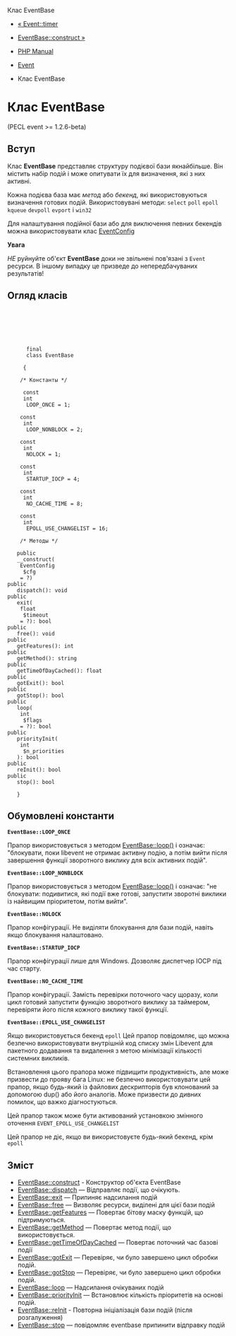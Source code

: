 Клас EventBase

-   [« Event::timer](event.timer.html)
    
-   [EventBase::construct »](eventbase.construct.html)
    
-   [PHP Manual](index.html)
    
-   [Event](book.event.html)
    
-   Клас EventBase
    

# Клас EventBase

(PECL event >= 1.2.6-beta)

## Вступ

Клас **EventBase** представляє структуру подієвої бази якнайбільше. Він містить набір подій і може опитувати їх для визначення, які з них активні.

Кожна подієва база має *метод* або *бекенд*, які використовуються визначення готових подій. Використовувані методи: `select` `poll` `epoll` `kqueue` `devpoll` `evport` і `win32`

Для налаштування подійної бази або для виключення певних бекендів можна використовувати клас [EventConfig](class.eventconfig.html)

**Увага**

*НЕ* руйнуйте об'єкт **EventBase** доки не звільнені пов'язані з `Event` ресурси. В іншому випадку це призведе до непередбачуваних результатів!

## Огляд класів

```classsynopsis

     
    
    
    
     
      final
      class EventBase
     
     {
    
    /* Константы */
    
     const
     int
      LOOP_ONCE = 1;

    const
     int
      LOOP_NONBLOCK = 2;

    const
     int
      NOLOCK = 1;

    const
     int
      STARTUP_IOCP = 4;

    const
     int
      NO_CACHE_TIME = 8;

    const
     int
      EPOLL_USE_CHANGELIST = 16;

    /* Методы */
    
   public
   __construct(
    EventConfig
     $cfg
    = ?)
public
   dispatch(): void
public
   exit(
    float
     $timeout
    = ?): bool
public
   free(): void
public
   getFeatures(): int
public
   getMethod(): string
public
   getTimeOfDayCached(): float
public
   gotExit(): bool
public
   gotStop(): bool
public
   loop(
    int
     $flags
    = ?): bool
public
   priorityInit(
    int
     $n_priorities
   ): bool
public
   reInit(): bool
public
   stop(): bool

   }
```

## Обумовлені константи

**`EventBase::LOOP_ONCE`**

Прапор використовується з методом [EventBase::loop()](eventbase.loop.html) і означає: "блокувати, поки libevent не отримає активну подію, а потім вийти після завершення функції зворотного виклику для всіх активних подій".

**`EventBase::LOOP_NONBLOCK`**

Прапор використовується з методом [EventBase::loop()](eventbase.loop.html) і означає: "не блокувати: подивитися, які події вже готові, запустити зворотні виклики із найвищим пріоритетом, потім вийти".

**`EventBase::NOLOCK`**

Прапор конфігурації. Не виділяти блокування для бази подій, навіть якщо блокування налаштовано.

**`EventBase::STARTUP_IOCP`**

Прапор конфігурації лише для Windows. Дозволяє диспетчер IOCP під час старту.

**`EventBase::NO_CACHE_TIME`**

Прапор конфігурації. Замість перевірки поточного часу щоразу, коли цикл готовий запустити функцію зворотного виклику за таймером, перевіряти його після кожного виклику такої функції.

**`EventBase::EPOLL_USE_CHANGELIST`**

Якщо використовується бекенд `epoll` Цей прапор повідомляє, що можна безпечно використовувати внутрішній код списку змін Libevent для пакетного додавання та видалення з метою мінімізації кількості системних викликів.

Встановлення цього прапора може підвищити продуктивність, але може призвести до прояву бага Linux: не безпечно використовувати цей прапор, якщо будь-який із файлових дескрипторів був клонований за допомогою dup() або його аналогів. Може призвести до дивних помилок, що важко діагностуються.

Цей прапор також може бути активований установкою змінного оточення `EVENT_EPOLL_USE_CHANGELIST`

Цей прапор не діє, якщо ви використовуєте будь-який бекенд, крім `epoll`

## Зміст

-   [EventBase::construct](eventbase.construct.html) - Конструктор об'єкта EventBase
-   [EventBase::dispatch](eventbase.dispatch.html) — Відправляє події, що очікують.
-   [EventBase::exit](eventbase.exit.html) — Припиняє надсилання подій
-   [EventBase::free](eventbase.free.html) — Визволяє ресурси, виділені для цієї бази подій
-   [EventBase::getFeatures](eventbase.getfeatures.html) — Повертає бітову маску функцій, що підтримуються.
-   [EventBase::getMethod](eventbase.getmethod.html) — Повертає метод події, що використовується.
-   [EventBase::getTimeOfDayCached](eventbase.gettimeofdaycached.html) — Повертає поточний час базові події
-   [EventBase::gotExit](eventbase.gotexit.html) — Перевіряє, чи було завершено цикл обробки подій.
-   [EventBase::gotStop](eventbase.gotstop.html) — Перевіряє, чи було завершено цикл обробки подій.
-   [EventBase::loop](eventbase.loop.html) — Надсилання очікуваних подій
-   [EventBase::priorityInit](eventbase.priorityinit.html) — Встановлює кількість пріоритетів на основі подій.
-   [EventBase::reInit](eventbase.reinit.html) - Повторна ініціалізація бази подій (після розгалуження)
-   [EventBase::stop](eventbase.stop.html) — повідомляє eventbase припинити відправку подій